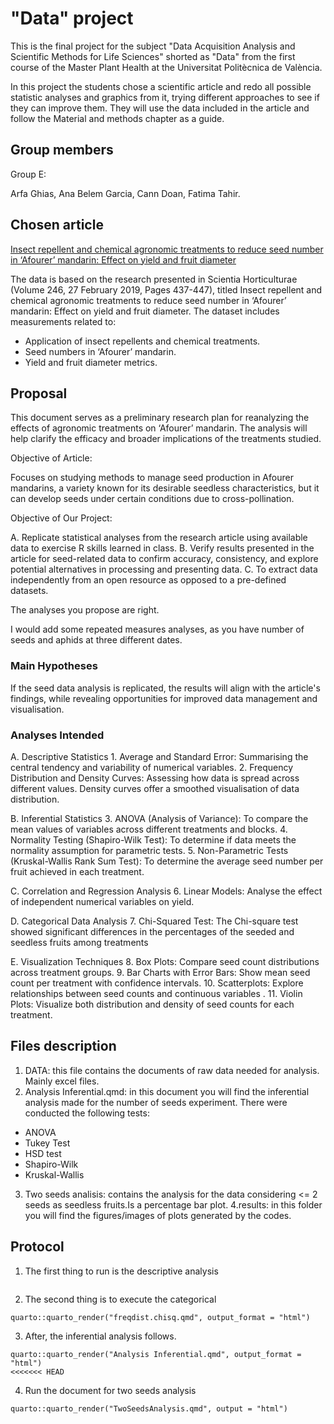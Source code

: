 # "Data" project

This is the final project for the subject "Data Acquisition Analysis and Scientific Methods for Life Sciences" shorted as "Data" from the first course of the Master Plant Health at the Universitat Politècnica de València.

In this project the students chose a scientific article and redo all possible statistic analyses and graphics from it, trying different approaches to see if they can improve them. They will use the data included in the article and follow the Material and methods chapter as a guide.

## Group members

Group E: 

Arfa Ghias, Ana Belem Garcia, Cann Doan, Fatima Tahir.

## Chosen article

[Insect repellent and chemical agronomic treatments to reduce seed number in ‘Afourer’ mandarin: Effect on yield and fruit diameter](https://www.sciencedirect.com/science/article/pii/S0304423818308069)

The data is based on the research presented in Scientia Horticulturae (Volume 246, 27 February 2019, Pages 437-447), titled Insect repellent and chemical agronomic treatments to reduce seed number in ‘Afourer’ mandarin: Effect on yield and fruit diameter. The dataset includes measurements related to:
- Application of insect repellents and chemical treatments.
- Seed numbers in ‘Afourer’ mandarin.
- Yield and fruit diameter metrics.

## Proposal

This document serves as a preliminary research plan for reanalyzing the effects of agronomic treatments on ‘Afourer’ mandarin. The analysis will help clarify the efficacy and broader implications of the treatments studied.

Objective of Article: 

Focuses on studying methods to manage seed production in Afourer mandarins, a variety known for its desirable seedless characteristics, but it can develop seeds under certain conditions due to cross-pollination.

Objective of Our Project:

A. Replicate statistical analyses from the research article using available data to exercise R skills learned in class. 
B. Verify results presented in the article for seed-related data to confirm accuracy, consistency, and explore potential alternatives in processing and presenting data. 
C. To extract data independently from an open resource as opposed to a pre-defined datasets. 

The analyses you propose are right.

I would add some repeated measures analyses, as you have number of seeds and aphids at three different dates. 

### Main Hypotheses

If the seed data analysis is replicated, the results will align with the article's findings, while revealing opportunities for improved data management and visualisation. 

### Analyses Intended

A.  Descriptive Statistics
     1. Average and Standard Error: Summarising the central tendency and variability of numerical variables.
     2. Frequency Distribution and Density Curves: Assessing how data is spread across different values. Density curves offer a smoothed visualisation of data distribution.

B.  Inferential Statistics
    3. ANOVA (Analysis of Variance): To compare the mean values of variables across different treatments and blocks.
    4. Normality Testing (Shapiro-Wilk Test): To determine if data meets the normality assumption for parametric tests.
    5. Non-Parametric Tests (Kruskal-Wallis Rank Sum Test): To determine the average seed number per fruit achieved in each treatment.

C.  Correlation and Regression Analysis
    6. Linear Models: Analyse the effect of independent numerical variables on yield.

D.  Categorical Data Analysis
    7. Chi-Squared Test: The Chi-square test showed significant differences in the percentages of the seeded and seedless fruits among treatments

E.  Visualization Techniques
    8.  Box Plots: Compare seed count distributions across treatment groups. 
    9. Bar Charts with Error Bars: Show mean seed count per treatment with confidence intervals. 
    10. Scatterplots: Explore relationships between seed counts and continuous variables .
    11. Violin Plots: Visualize both distribution and density of seed counts for each treatment.

## Files description
1. DATA: this file contains the documents of raw data needed for analysis. Mainly excel files. 
2. Analysis Inferential.qmd: in this document you will find the inferential analysis made for the number of seeds experiment. There were conducted the following tests:
  - ANOVA
  - Tukey Test
  - HSD test
  - Shapiro-Wilk
  - Kruskal-Wallis

3. Two seeds analisis: contains the analysis for the data considering <= 2 seeds as seedless fruits.Is a percentage bar plot. 
4.results: in this folder you will find the figures/images of plots generated by the codes.


## Protocol

1. The first thing to run is the descriptive analysis

```

```

2. The second thing is to execute the categorical
```
quarto::quarto_render("freqdist.chisq.qmd", output_format = "html")
```


3. After, the inferential analysis follows. 
```
quarto::quarto_render("Analysis Inferential.qmd", output_format = "html")
<<<<<<< HEAD
```

4. Run the document for two seeds analysis
```
quarto::quarto_render("TwoSeedsAnalysis.qmd", output = "html")

```